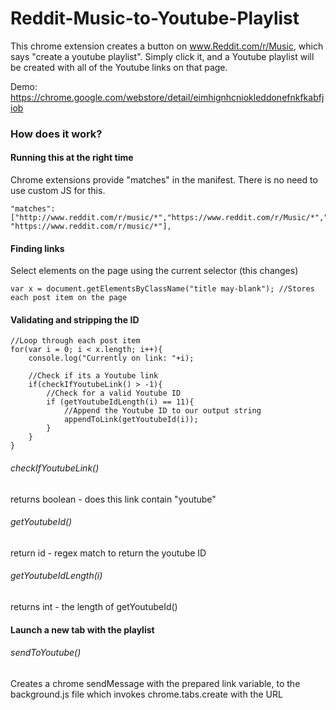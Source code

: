 # Reddit-Music-to-Youtube-Playlist
This chrome extension creates a button on www.Reddit.com/r/Music, which says "create a youtube playlist". Simply click it, and a Youtube playlist will be created with all of the Youtube links on that page.


Demo: https://chrome.google.com/webstore/detail/eimhignhcniokleddonefnkfkabfjiob

### How does it work?

#### Running this at the right time

Chrome extensions provide "matches" in the manifest. There is no need to use custom JS for this.

```
"matches": ["http://www.reddit.com/r/music/*","https://www.reddit.com/r/Music/*","https://www.reddit.com/r/Music/*", "https://www.reddit.com/r/music/*"],
```

#### Finding links

Select elements on the page using the current selector (this changes)

```
var x = document.getElementsByClassName("title may-blank"); //Stores each post item on the page
```

#### Validating and stripping the ID

```
//Loop through each post item
for(var i = 0; i < x.length; i++){
    console.log("Currently on link: "+i);

    //Check if its a Youtube link
    if(checkIfYoutubeLink() > -1){
        //Check for a valid Youtube ID
        if (getYoutubeIdLength(i) == 11){
            //Append the Youtube ID to our output string
            appendToLink(getYoutubeId(i));
        }
    }
}
```

###### checkIfYoutubeLink()

returns boolean - does this link contain "youtube"

###### getYoutubeId()

return id - regex match to return the youtube ID

###### getYoutubeIdLength(i)

returns int - the length of getYoutubeId()

#### Launch a new tab with the playlist

###### sendToYoutube()

Creates a chrome sendMessage with the prepared link variable, to the background.js file which invokes chrome.tabs.create with the URL
